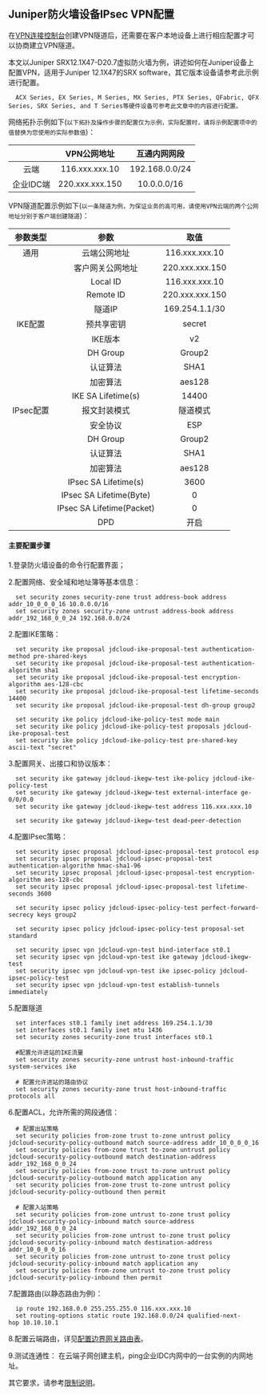 ## Juniper防火墙设备IPsec VPN配置
在[VPN连接控制台](https://cns-console.jdcloud.com/host/vpnConnection/list)创建VPN隧道后，还需要在客户本地设备上进行相应配置才可以协商建立VPN隧道。

本文以Juniper SRX12.1X47-D20.7虚拟防火墙为例，讲述如何在Juniper设备上配置VPN，适用于Juniper 12.1X47的SRX software，其它版本设备请参考此示例进行配置。
```
  ACX Series, EX Series, M Series, MX Series, PTX Series, QFabric, QFX Series, SRX Series, and T Series等硬件设备可参考此文章中的内容进行配置。
```

网络拓扑示例如下(``以下拓扑及操作步骤的配置仅为示例，实际配置时，请将示例配置项中的值替换为您使用的实际参数值``)：

|  | VPN公网地址 | 互通内网网段 |
|:---:|:---:|:---:|
| 云端 | 116.xxx.xxx.10 | 192.168.0.0/24 |
| 企业IDC端 | 220.xxx.xxx.150 | 10.0.0.0/16 |

VPN隧道配置示例如下(``以一条隧道为例，为保证业务的高可用，请使用VPN云端的两个公网地址分别于客户端创建隧道``)：

| 参数类型 | 参数 | 取值 |
|:---:|:---:|:---:|
| 通用 | 云端公网地址 | 116.xxx.xxx.10 |
|  | 客户网关公网地址 | 220.xxx.xxx.150 |
|  | Local ID | 116.xxx.xxx.10 |
|  | Remote ID | 220.xxx.xxx.150 |
|  | 隧道IP | 169.254.1.1/30 |
| IKE配置 | 预共享密钥 | secret |
|  | IKE版本 | v2 |
|  | DH Group | Group2 |
|  | 认证算法 | SHA1 |
|  | 加密算法 | aes128 |
|  | IKE SA Lifetime(s) | 14400 |
| IPsec配置 | 报文封装模式 | 隧道模式 |
|  | 安全协议 | ESP |
|  | DH Group | Group2 |
|  | 认证算法 | SHA1 |
|  | 加密算法 | aes128 |
|  | IPsec SA Lifetime(s) | 3600 |
|  | IPsec SA Lifetime(Byte) | 0 |
|  | IPsec SA Lifetime(Packet) | 0 |
|  | DPD | 开启 |

#### 主要配置步骤
1.登录防火墙设备的命令行配置界面；

2.配置网络、安全域和地址簿等基本信息：
```shell
  set security zones security-zone trust address-book address addr_10_0_0_0_16 10.0.0.0/16
  set security zones security-zone untrust address-book address addr_192_168_0_0_24 192.168.0.0/24
```

2.配置IKE策略：
```shell
  set security ike proposal jdcloud-ike-proposal-test authentication-method pre-shared-keys
  set security ike proposal jdcloud-ike-proposal-test authentication-algorithm sha1
  set security ike proposal jdcloud-ike-proposal-test encryption-algorithm aes-128-cbc
  set security ike proposal jdcloud-ike-proposal-test lifetime-seconds 14400
  set security ike proposal jdcloud-ike-proposal-test dh-group group2

  set security ike policy jdcloud-ike-policy-test mode main
  set security ike policy jdcloud-ike-policy-test proposals jdcloud-ike-proposal-test
  set security ike policy jdcloud-ike-policy-test pre-shared-key ascii-text "secret"
```

3.配置网关、出接口和协议版本：
```shell
  set security ike gateway jdcloud-ikegw-test ike-policy jdcloud-ike-policy-test
  set security ike gateway jdcloud-ikegw-test external-interface ge-0/0/0.0
  set security ike gateway jdcloud-ikegw-test address 116.xxx.xxx.10

  set security ike gateway jdcloud-ikegw-test dead-peer-detection
```

4.配置IPsec策略：
```shell
  set security ipsec proposal jdcloud-ipsec-proposal-test protocol esp
  set security ipsec proposal jdcloud-ipsec-proposal-test authentication-algorithm hmac-sha1-96
  set security ipsec proposal jdcloud-ipsec-proposal-test encryption-algorithm aes-128-cbc
  set security ipsec proposal jdcloud-ipsec-proposal-test lifetime-seconds 3600

  set security ipsec policy jdcloud-ipsec-policy-test perfect-forward-secrecy keys group2

  set security ipsec policy jdcloud-ipsec-policy-test proposal-set standard

  set security ipsec vpn jdcloud-vpn-test bind-interface st0.1
  set security ipsec vpn jdcloud-vpn-test ike gateway jdcloud-ikegw-test
  set security ipsec vpn jdcloud-vpn-test ike ipsec-policy jdcloud-ipsec-policy-test
  set security ipsec vpn jdcloud-vpn-test establish-tunnels immediately
```

5.配置隧道
```shell
  set interfaces st0.1 family inet address 169.254.1.1/30
  set interfaces st0.1 family inet mtu 1436
  set security zones security-zone trust interfaces st0.1

  #配置允许进站的IKE流量
  set security zones security-zone untrust host-inbound-traffic system-services ike

  # 配置允许进站的路由协议
  set security zones security-zone trust host-inbound-traffic protocols all
```

6.配置ACL，允许所需的网段通信：
```shell
  # 配置出站策略
  set security policies from-zone trust to-zone untrust policy jdcloud-security-policy-outbound match source-address addr_10_0_0_0_16
  set security policies from-zone trust to-zone untrust policy jdcloud-security-policy-outbound match destination-address addr_192_168_0_0_24
  set security policies from-zone trust to-zone untrust policy jdcloud-security-policy-outbound match application any
  set security policies from-zone trust to-zone untrust policy jdcloud-security-policy-outbound then permit

  # 配置入站策略
  set security policies from-zone untrust to-zone trust policy jdcloud-security-policy-inbound match source-address addr_192_168_0_0_24
  set security policies from-zone untrust to-zone trust policy jdcloud-security-policy-inbound match destination-address addr_10_0_0_0_16
  set security policies from-zone untrust to-zone trust policy jdcloud-security-policy-inbound match application any
  set security policies from-zone untrust to-zone trust policy jdcloud-security-policy-inbound then permit
```

7.配置路由(以静态路由为例)：
```shell
  ip route 192.168.0.0 255.255.255.0 116.xxx.xxx.10
  set routing-options static route 192.168.0.0/24 qualified-next-hop 10.10.10.1
```

8.配置云端路由，详见[配置边界网关路由表](../../Operation-Guide/Route-Management/Border-Gateway-Route-Configuration.md)。

9.测试连通性：
在云端子网创建主机，ping企业IDC内网中的一台实例的内网地址。

其它要求，请参考[限制说明](../../Introduction/Restrictions.md)。
